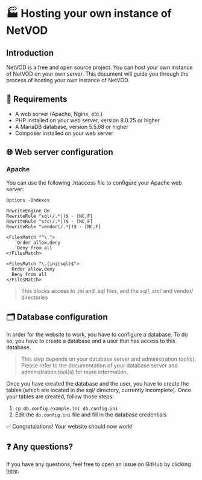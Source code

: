 # 🏭 Hosting your own instance of NetVOD

## Introduction

NetVOD is a free and open source project. You can host your own instance of NetVOD on your own server. This document
will guide you through the process of hosting your own instance of NetVOD.

## 📜 Requirements

- A web server (Apache, Nginx, etc.)
- PHP installed on your web server, version 8.0.25 or higher
- A MariaDB database, version 5.5.68 or higher
- Composer installed on your web server

## 🌐 Web server configuration

### Apache

You can use the following .htaccess file to configure your Apache web server:

```apacheconf
Options -Indexes

RewriteEngine On
RewriteRule ^sql(/.*|)$ - [NC,F]
RewriteRule ^src(/.*|)$ - [NC,F]
RewriteRule ^vendor(/.*|)$ - [NC,F]

<FilesMatch "^\.">
    Order allow,deny
    Deny from all
</FilesMatch>

<FilesMatch "\.(ini|sql)$">
  Order allow,deny
  Deny from all
</FilesMatch>
```

> This blocks access to .ini and .sql files, and the sql/, src/ and vendor/ directories

## 🗂️ Database configuration

In order for the website to work, you have to configure a database.
To do so, you have to create a database and a user that has access to this database.

> This step depends on your database server and administration tool(s). Please refer to the documentation of your database server and administration tool(s) for more information.

Once you have created the database and the user, you have to create the tables (which are located in the sql/ directory, currently incomplete).
Once your tables are created, follow those steps:
1. `cp db.config.example.ini db.config.ini`
2. Edit the `db.config.ini` file and fill in the database credentials

✅ Congratulations! Your website should now work!

## ❓ Any questions?

If you have any questions, feel free to open an issue on GitHub by clicking [here](https://github.com/MaxenceIUT/NetVOD/issues/new/).